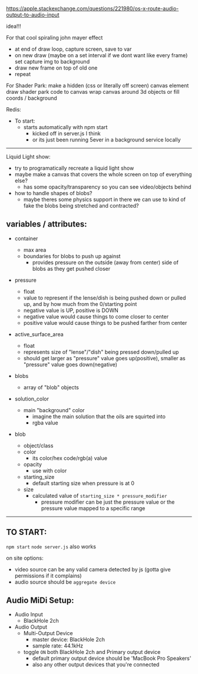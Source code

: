 https://apple.stackexchange.com/questions/221980/os-x-route-audio-output-to-audio-input

idea!!!

For that cool spiraling john mayer effect
- at end of draw loop, capture screen, save to var
- on new draw (maybe on a set interval if we dont want like every frame) set capture img to background
- draw new frame on top of old one
- repeat


For Shader Park:
make a hidden (css or literally off screen) canvas element
draw shader park code to canvas
wrap canvas around 3d objects or fill coords / background 

Redis:
- To start:
    - starts automatically with npm start
        - kicked off in server.js I think
        - or its just been running 5ever in a background service locally



----------------------
Liquid Light show:
- try to programatically recreate a liquid light show
- maybe make a canvas that covers the whole screen on top of everything else?
    - has some opacity/transparency so you can see video/objects behind
- how to handle shapes of blobs?
    - maybe theres some physics support in there we can use to kind of fake the blobs being stretched and contracted?

variables / attributes:
-------
- container
    - max area
    - boundaries for blobs to push up against
        - provides pressure on the outside (away from center) side of blobs as they get pushed closer

- pressure
    - float
    - value to represent if the lense/dish is being pushed down or pulled up, and by how much from the 0/starting point
    - negative value is UP, positive is DOWN
    - negative value would cause things to come closer to center 
    - positive value would cause things to be pushed farther from center

- active_surface_area
    - float
    - represents size of "lense"/"dish" being pressed down/pulled up
    - should get larger as "pressure" value goes up(positive), smaller as "pressure" value goes down(negative)

-  blobs
    - array of "blob" objects

- solution_color
    - main "background" color
        - imagine the main solution that the oils are squirted into 
        - rgba value

- blob
    - object/class
    - color
        - its color/hex code/rgb(a) value
    - opacity
        - use with color
    - starting_size
        - default starting size when pressure is at 0
    - size
        - calculated value of `starting_size * pressure_modifier`
            - pressure modifier can be just the pressure value or the pressure value mapped to a specific range
 

----------------------
TO START:
---------
`npm start`
`node server.js` also works

on site options:
- video source can be any valid camera detected by js (gotta give permissions if it complains)
- audio source should be `aggregate device`

Audio MiDi Setup:
-----------------
- Audio Input
    - BlackHole 2ch
- Audio Output
    - Multi-Output Device
        - master device: BlackHole 2ch
        - sample rate: 44.1kHz
    - toggle `ON` both BlackHole 2ch and Primary output device 
        - default primary output device should be 'MacBook Pro Speakers'
        - also any other output devices that you're connected 
